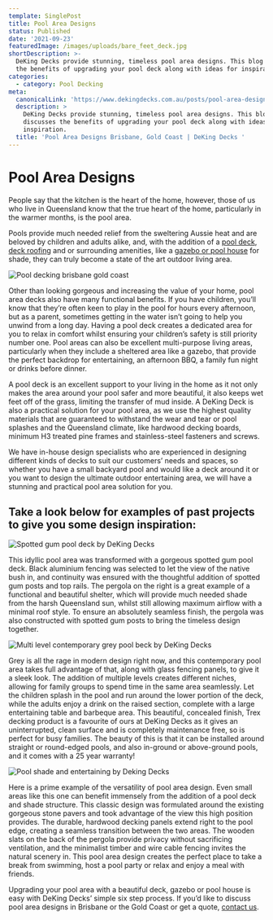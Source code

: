 ```yaml
---
template: SinglePost
title: Pool Area Designs
status: Published
date: '2021-09-23'
featuredImage: /images/uploads/bare_feet_deck.jpg
shortDescription: >-
  DeKing Decks provide stunning, timeless pool area designs. This blog discusses
  the benefits of upgrading your pool deck along with ideas for inspiration.
categories:
  - category: Pool Decking
meta:
  canonicalLink: 'https://www.dekingdecks.com.au/posts/pool-area-designs/'
  description: >
    DeKing Decks provide stunning, timeless pool area designs. This blog
    discusses the benefits of upgrading your pool deck along with ideas for
    inspiration.  
  title: 'Pool Area Designs Brisbane, Gold Coast | DeKing Decks '
---
```

# Pool Area Designs

People say that the kitchen is the heart of the home, however, those of us who live in Queensland know that the true heart of the home, particularly in the warmer months, is the pool area. 

Pools provide much needed relief from the sweltering Aussie heat and are beloved by children and adults alike, and, with the addition of a [pool deck](https://www.dekingdecks.com.au/services/pool-decking/), [deck roofing](https://www.dekingdecks.com.au/services/patio-roofs/) and or surrounding amenities, like a [gazebo or pool house](https://www.dekingdecks.com.au/services/gazebos-outdoor-rooms/) for shade, they can truly become a state of the art outdoor living area. 

![Pool decking brisbane gold coast](/images/uploads/pool_decking.jpg)

Other than looking gorgeous and increasing the value of your home, pool area decks also have many functional benefits. If you have children, you’ll know that they’re often keen to play in the pool for hours every afternoon, but as a parent, sometimes getting in the water isn’t going to help you unwind from a long day. Having a pool deck creates a dedicated area for you to relax in comfort whilst ensuring your children’s safety is still priority number one. Pool areas can also be excellent multi-purpose living areas, particularly when they include a sheltered area like a gazebo, that provide the perfect backdrop for entertaining, an afternoon BBQ, a family fun night or drinks before dinner. 

A pool deck is an excellent support to your living in the home as it not only makes the area around your pool safer and more beautiful, it also keeps wet feet off of the grass, limiting the transfer of mud inside. A DeKing Deck is also a practical solution for your pool area, as we use the highest quality materials that are guaranteed to withstand the wear and tear or pool splashes and the Queensland climate, like hardwood decking boards, minimum H3 treated pine frames and stainless-steel fasteners and screws. 

We have in-house design specialists who are experienced in designing different kinds of decks to suit our customers’ needs and spaces, so whether you have a small backyard pool and would like a deck around it or you want to design the ultimate outdoor entertaining area, we will have a stunning and practical pool area solution for you. 

## Take a look below for examples of past projects to give you some design inspiration:

![Spotted gum pool deck by DeKing Decks](/images/uploads/coroy3.jpg)

This idyllic pool area was transformed with a gorgeous spotted gum pool deck. Black aluminium fencing was selected to let the view of the native bush in, and continuity was ensured with the thoughtful addition of spotted gum posts and top rails. The pergola on the right is a great example of a functional and beautiful shelter, which will provide much needed shade from the harsh Queensland sun, whilst still allowing maximum airflow with a minimal roof style. To ensure an absolutely seamless finish, the pergola was also constructed with spotted gum posts to bring the timeless design together. 

![Multi level contemporary grey pool beck by DeKing Decks](/images/uploads/img_9614.jpg)

Grey is all the rage in modern design right now, and this contemporary pool area takes full advantage of that, along with glass fencing panels, to give it a sleek look. The addition of multiple levels creates different niches, allowing for family groups to spend time in the same area seamlessly. Let the children splash in the pool and run around the lower portion of the deck, while the adults enjoy a drink on the raised section, complete with a large entertaining table and barbeque area. This beautiful, concealed finish, Trex decking product is a favourite of ours at DeKing Decks as it gives an uninterrupted, clean surface and is completely maintenance free, so is perfect for busy families. The beauty of this is that it can be installed around straight or round-edged pools, and also in-ground or above-ground pools, and it comes with a 25 year warranty! 

![Pool shade and entertaining by Deking Decks](/images/uploads/dsc_0211.jpg)

Here is a prime example of the versatility of pool area design. Even small areas like this one can benefit immensely from the addition of a pool deck and shade structure. This classic design was formulated around the existing gorgeous stone pavers and took advantage of the view this high position provides. The durable, hardwood decking panels extend right to the pool edge, creating a seamless transition between the two areas. The wooden slats on the back of the pergola provide privacy without sacrificing ventilation, and the minimalist timber and wire cable fencing invites the natural scenery in. This pool area design creates the perfect place to take a break from swimming, host a pool party or relax and enjoy a meal with friends. 

Upgrading your pool area with a beautiful deck, gazebo or pool house is easy with DeKing Decks’ simple six step process. If you’d like to discuss pool area designs in Brisbane or the Gold Coast or get a quote, [contact us](https://www.dekingdecks.com.au/contact/).
